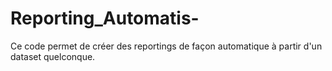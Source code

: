 # Reporting_Automatis-
Ce code permet de créer des reportings de façon automatique à partir d'un dataset quelconque.
